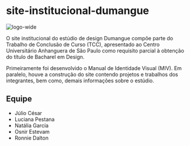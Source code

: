 # site-institucional-dumangue

![logo-wide](https://user-images.githubusercontent.com/16361104/37848615-8710830a-2eb3-11e8-92d1-5e2cccf2d590.png)

O site institucional do estúdio de design Dumangue compõe parte do Trabalho de Conclusão de Curso (TCC), apresentado ao Centro Universitário Anhanguera de São Paulo como requisito parcial à obtenção do título de Bacharel em Design.  

Primeiramente foi desenvolvido o Manual de Identidade Visual (MIV). Em paralelo, houve a construção do site contendo projetos e trabalhos dos integrantes, bem como, demais informações sobre o estúdio.

## **Equipe**

- Júlio César
- Luciana Pestana
- Natália Garcia
- Osnir Estevam
- Ronnie Dalton
